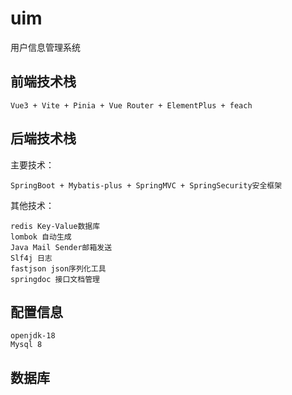# uim

用户信息管理系统

## 前端技术栈

    Vue3 + Vite + Pinia + Vue Router + ElementPlus + feach

## 后端技术栈
主要技术：

    SpringBoot + Mybatis-plus + SpringMVC + SpringSecurity安全框架

其他技术：

    redis Key-Value数据库
    lombok 自动生成
    Java Mail Sender邮箱发送
    Slf4j 日志
    fastjson json序列化工具
    springdoc 接口文档管理

## 配置信息

    openjdk-18
    Mysql 8

## 数据库
